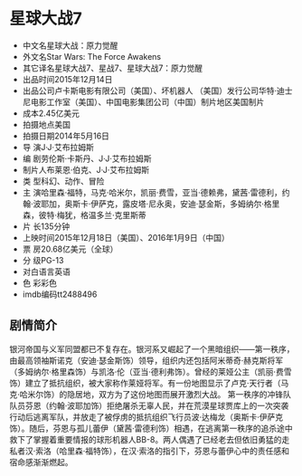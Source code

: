 # 星球大战7
* 中文名星球大战：原力觉醒
* 外文名Star Wars: The Force Awakens
* 其它译名星球大战7、星战7、星球大战7：原力觉醒
* 出品时间2015年12月14日
* 出品公司卢卡斯电影有限公司（美国）、坏机器人 （美国）发行公司华特·迪士尼电影工作室（美国）、中国电影集团公司（中国）制片地区美国制片
* 成本2.45亿美元
* 拍摄地点美国
* 拍摄日期2014年5月16日
* 导    演J·J·艾布拉姆斯
* 编    剧劳伦斯·卡斯丹、J·J·艾布拉姆斯
* 制片人布莱恩·伯克、J·J·艾布拉姆斯
* 类    型科幻、动作、冒险
* 主    演哈里森·福特，马克·哈米尔，凯丽·费雪，亚当·德赖弗，黛茜·雷德利，约翰·波耶加，奥斯卡·伊萨克，露皮塔·尼永奥，安迪·瑟金斯，多姆纳尔·格里森，彼特·梅犹，格温多兰·克里斯蒂
* 片    长135分钟
* 上映时间2015年12月18日（美国）、2016年1月9日（中国）
* 票    房20.68亿美元（全球）
* 分    级PG-13
* 对白语言英语
* 色    彩彩色
* imdb编码tt2488496

## 剧情简介

银河帝国与义军同盟都已不复存在。银河系又崛起了一个黑暗组织——第一秩序，由最高领袖斯诺克（安迪·瑟金斯饰）领导，组织内还包括阿米蒂奇·赫克斯将军（多姆纳尔·格里森饰）与凯洛·伦（亚当·德利弗饰）。曾经的莱娅公主（凯丽·费雪饰）建立了抵抗组织，被大家称作莱娅将军。有一份地图显示了卢克·天行者（马克·哈米尔饰）的隐居地，双方为了这份地图而展开激烈大战。
第一秩序的冲锋队队员芬恩（约翰·波耶加饰）拒绝屠杀无辜人民，并在荒漠星球贾库上的一次突袭行动后逃离军队，并放走了被俘虏的抵抗组织飞行员波·达梅龙（奥斯卡·伊萨克饰）。随后，芬恩与孤儿蕾伊（黛茜·雷德利饰）相遇，在逃离第一秩序的追杀途中救下了掌握着重要情报的球形机器人BB-8。两人偶遇了已经老去但依旧勇猛的走私者汉·索洛（哈里森·福特饰），在汉·索洛的指引下，芬恩与蕾伊心中的责任感和宿命感渐渐燃起。
